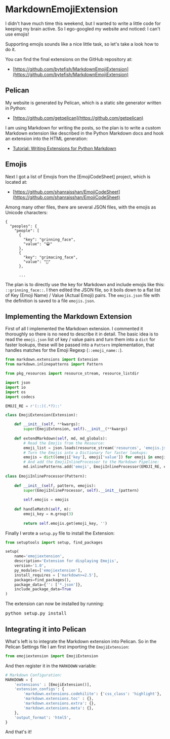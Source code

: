 # MarkdownEmojiExtension #

I didn't have much time this weekend, but I wanted to write a little code for keeping my brain 
active. So I ego-googled my website and noticed: I can't use emojis! 

Supporting emojis sounds like a nice little task, so let's take a look how to do it.

You can find the final extensions on the GitHub repository at:

* [https://github.com/bytefish/MarkdownEmojiExtension](https://github.com/bytefish/MarkdownEmojiExtension)

## Pelican ##

My website is generated by Pelican, which is a static site generator written in Python:

* [https://github.com/getpelican](https://github.com/getpelican)

I am using Markdown for writing the posts, so the plan is to write a custom Markdown extension 
like described in the Python Markdown docs and hook an extension into the HTML generation:

* [Tutorial: Writing Extensions for Python Markdown](https://github.com/Python-Markdown/markdown/wiki/Tutorial:-Writing-Extensions-for-Python-Markdown)

## Emojis ##

Next I got a list of Emojis from the [EmojiCodeSheet] project, which is located at:

* [https://github.com/shanraisshan/EmojiCodeSheet](https://github.com/shanraisshan/EmojiCodeSheet)

Among many other files, there are several JSON files, with the emojis as Unicode characters:

```
{
  "peoples": {
    "people": [
      {
        "key": "grinning_face",
        "value": "😀"
      },
      {
        "key": "grimacing_face",
        "value": "😬"
      },
      
      ...
```

The plan is to directly use the key for Markdown and include emojis like this: ``::grinning_face::``. I then edited the 
JSON file, so it boils down to a flat list of Key (Emoji Name) / Value (Actual Emoji) pairs. The ``emojis.json`` file with 
the definition is saved to a file ``emojis.json``.

## Implementing the Markdown Extension ##

First of all I implemented the Markdown extension. I commented it thoroughly so there is no need to describe it 
in detail. The basic idea is to read the ``emoji.json`` list of key / value pairs and turn them into a ``dict`` 
for faster lookups, these will be passed into a ``Pattern`` implementation, that handles matches for the Emoji 
Regexp (``::emoji_name::``).

```python
from markdown.extensions import Extension
from markdown.inlinepatterns import Pattern

from pkg_resources import resource_stream, resource_listdir

import json
import io
import os
import codecs

EMOJI_RE = r'(::)(.*?)::'

class EmojiExtension(Extension):

    def __init__(self, **kwargs):
        super(EmojiExtension, self).__init__(**kwargs)
                
    def extendMarkdown(self, md, md_globals):
        # Read the Emojis from the Resource:
        emoji_list = json.loads(resource_stream('resources', 'emojis.json').read().decode('utf-8'))
        # Turn the Emojis into a Dictionary for faster lookups:
        emojis = dict((emoji['key'], emoji['value']) for emoji in emoji_list)
        # And add the EmojiInlineProcessor to the Markdown Pipeline:
        md.inlinePatterns.add('emoji', EmojiInlineProcessor(EMOJI_RE, emojis) ,'<not_strong')
        
class EmojiInlineProcessor(Pattern):
    
    def __init__(self, pattern, emojis):
        super(EmojiInlineProcessor, self).__init__(pattern)
        
        self.emojis = emojis
        
    def handleMatch(self, m):
        emoji_key = m.group(3)
        
        return self.emojis.get(emoji_key, '')
```

Finally I wrote a ``setup.py`` file to install the Extension:

```python
from setuptools import setup, find_packages

setup(
    name='emojiextension',
    description='Extension for displaying Emojis',
    version='1.0',
    py_modules=['emojiextension'],
    install_requires = ['markdown>=2.5'],
    packages=find_packages(),
    package_data={'': ['*.json']},
    include_package_data=True
)
```

The extension can now be installed by running:

<pre>
python setup.py install
</pre>

## Integrating it into Pelican ##

What's left is to integrate the Markdown extension into Pelican. So in the Pelican Settings file I am first importing the ``EmojiExtension``:

```python
from emojiextension import EmojiExtension
```

And then register it in the ``MARKDOWN`` variable:

```python
# Markdown Configuration:
MARKDOWN = {
    'extensions' : [EmojiExtension()],
    'extension_configs': {
        'markdown.extensions.codehilite': {'css_class': 'highlight'},
        'markdown.extensions.toc' : {},
        'markdown.extensions.extra': {},
        'markdown.extensions.meta': {},
    },
    'output_format': 'html5',
}
```

And that's it!